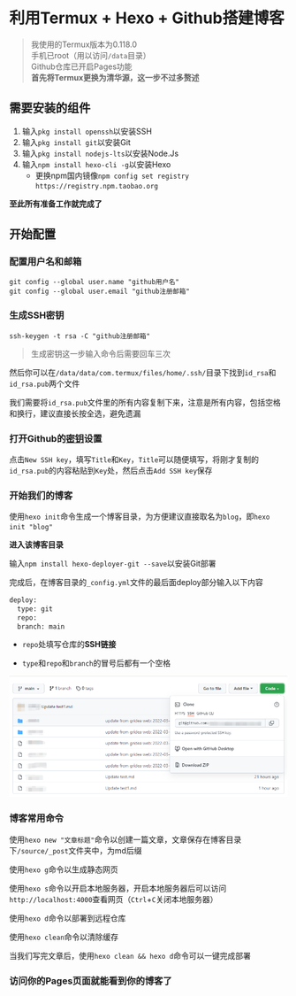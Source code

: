 # 利用Termux + Hexo + Github搭建博客  

> 我使用的Termux版本为0.118.0  
> 手机已root（用以访问`/data`目录）  
> Github仓库已开启Pages功能  
> **首先将Termux更换为清华源，这一步不过多赘述**  

## 需要安装的组件  

1. 输入`pkg install openssh`以安装SSH  
2. 输入`pkg install git`以安装Git  
3. 输入`pkg install nodejs-lts`以安装Node.Js  
4. 输入`npm install hexo-cli -g`以安装Hexo  
    * 更换npm国内镜像`npm config set registry https://registry.npm.taobao.org`  

**至此所有准备工作就完成了**  

## 开始配置  

### 配置用户名和邮箱  

```
git config --global user.name "github用户名"
git config --global user.email "github注册邮箱"
```

### 生成SSH密钥  

```
ssh-keygen -t rsa -C "github注册邮箱"
```

> 生成密钥这一步输入命令后需要回车三次  

然后你可以在`/data/data/com.termux/files/home/.ssh/`目录下找到`id_rsa`和`id_rsa.pub`两个文件  

我们需要将`id_rsa.pub`文件里的所有内容复制下来，注意是所有内容，包括空格和换行，建议直接长按全选，避免遗漏  

### 打开Github的[密钥](https://github.com/settings/keys)设置  

点击`New SSH key`，填写`Title`和`Key`，`Title`可以随便填写，将刚才复制的`id_rsa.pub`的内容粘贴到`Key`处，然后点击`Add SSH key`保存  

### 开始我们的博客  

使用`hexo init`命令生成一个博客目录，为方便建议直接取名为`blog`，即`hexo init "blog"`  

**进入该博客目录**  

输入`npm install hexo-deployer-git --save`以安装Git部署  

完成后，在博客目录的`_config.yml`文件的最后面deploy部分输入以下内容  

```
deploy:
  type: git
  repo: 
  branch: main
```
* `repo`处填写仓库的**SSH链接**  

* `type`和`repo`和`branch`的冒号后都有一个空格  

![p1](https://raw.githubusercontent.com/nafeuy/images/main/20220328085823.png)  

### 博客常用命令  

使用`hexo new "文章标题"`命令以创建一篇文章，文章保存在博客目录下`/source/_post`文件夹中，为md后缀  

使用`hexo g`命令以生成静态网页  

使用`hexo s`命令以开启本地服务器，开启本地服务器后可以访问`http://localhost:4000`查看网页（`Ctrl`+`C`关闭本地服务器）  

使用`hexo d`命令以部署到远程仓库  

使用`hexo clean`命令以清除缓存  

当我们写完文章后，使用`hexo clean && hexo d`命令可以一键完成部署  

### 访问你的Pages页面就能看到你的博客了  
